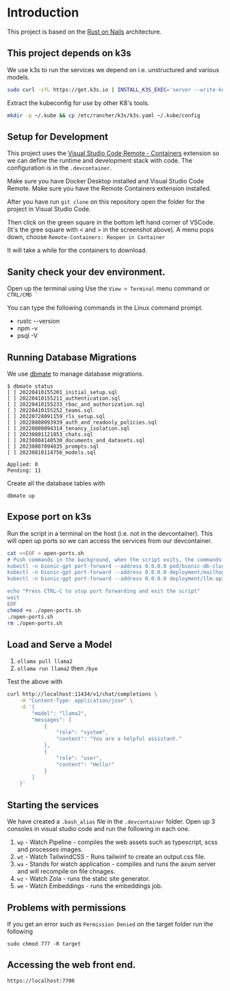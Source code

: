 # Introduction

This project is based on the [Rust on Nails](https://rust-on-nails.com/) architecture.

## This project depends on k3s

We use k3s to run the services we depend on i.e. unstructured and various models.


```sh
sudo curl -sfL https://get.k3s.io | INSTALL_K3S_EXEC='server --write-kubeconfig-mode="644"' sh -
```

Extract the kubeconfig for use by other K8's tools.

```sh
mkdir -p ~/.kube && cp /etc/rancher/k3s/k3s.yaml ~/.kube/config
```

## Setup for Development

This project uses the [Visual Studio Code Remote - Containers](https://code.visualstudio.com/docs/remote/containers) extension so we can define the runtime and development stack with code. The configuration is in the `.devcontainer`.

Make sure you have Docker Desktop installed and Visual Studio Code Remote. Make sure you have the Remote Containers extension installed. 

After you have run `git clone` on this repository open the folder for the project in Visual Studio Code.

Then click on the green square in the bottom left hand corner of VSCode. (It's the gree square with < and > in the screenshot above). A menu pops down, choose `Remote-Containers: Reopen in Container`

It will take a while for the containers to download.

## Sanity check your dev environment.

Open up the terminal using Use the `View > Terminal` menu command or ``CTRL/CMD ` ``

You can type the following commands in the Linux command prompt.

* rustc --version
* npm -v 
* psql -V

## Running Database Migrations

We use [dbmate](https://github.com/amacneil/dbmate) to manage database migrations.

```
$ dbmate status
[ ] 20220410155201_initial_setup.sql
[ ] 20220410155211_authentication.sql
[ ] 20220410155233_rbac_and_authorization.sql
[ ] 20220410155252_teams.sql
[ ] 20220728091159_rls_setup.sql
[ ] 20220808093939_auth_and_readonly_policies.sql
[ ] 20220808094314_tenancy_isolation.sql
[ ] 20230801121853_chats.sql
[ ] 20230804140530_documents_and_datasets.sql
[ ] 20230807094835_prompts.sql
[ ] 20230810114756_models.sql

Applied: 0
Pending: 11
```

Create all the database tables with

`dbmate up`

## Expose port on k3s

Run the script in a terminal on the host (i.e. not in the devcontainer). This will open up ports so we can access the services from our devcontainer.

```sh
cat <<EOF > open-ports.sh
# Push commands in the background, when the script exits, the commands will exit too
kubectl -n bionic-gpt port-forward --address 0.0.0.0 pod/bionic-db-cluster-1 5432 & \
kubectl -n bionic-gpt port-forward --address 0.0.0.0 deployment/mailhog 8025 & \
kubectl -n bionic-gpt port-forward --address 0.0.0.0 deployment/llm-api 11435:11434 & \

echo "Press CTRL-C to stop port forwarding and exit the script"
wait
EOF
chmod +x ./open-ports.sh
./open-ports.sh
rm ./open-ports.sh
```

## Load and Serve a Model

1. `ollama pull llama2`
1. `ollama run llama2` then `/bye`

Test the above with

```sh
curl http://localhost:11434/v1/chat/completions \
    -H "Content-Type: application/json" \
    -d '{
        "model": "llama2",
        "messages": [
            {
                "role": "system",
                "content": "You are a helpful assistant."
            },
            {
                "role": "user",
                "content": "Hello!"
            }
        ]
    }'
```

## Starting the services

We have created a `.bash_alias` file in the `.devcontainer` folder. Open up 3 consoles in visual studio code and run the following in each one.

1. `wp` - Watch Pipeline - compiles the web assets such as typescript, scss and processes images.
1. `wt` - Watch TailwindCSS - Runs tailwinf to create an output.css file.
1. `wa` - Stands for watch application - compiles and runs the axum server and will recompile on file chnages.
1. `wz` - Watch Zola - runs the static site generator.
1. `we` - Watch Embeddings - runs the embeddings job.

## Problems with permissions

If you get an error such as `Permission Denied` on the target folder run the following

`sudo chmod 777 -R target`

## Accessing the web front end.

`https://localhost:7700`